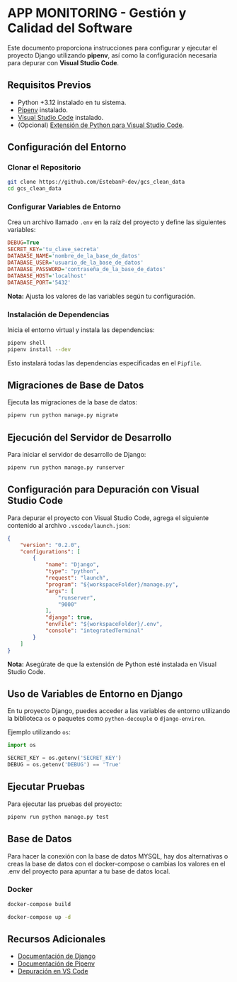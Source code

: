 # APP MONITORING - Gestión y Calidad del Software

Este documento proporciona instrucciones para configurar y ejecutar el proyecto Django utilizando **pipenv**, así como la configuración necesaria para depurar con **Visual Studio Code**.

## Requisitos Previos

- Python +3.12 instalado en tu sistema.
- [Pipenv](https://pipenv.pypa.io/en/latest/) instalado.
- [Visual Studio Code](https://code.visualstudio.com/) instalado.
- (Opcional) [Extensión de Python para Visual Studio Code](https://marketplace.visualstudio.com/items?itemName=ms-python.python).

## Configuración del Entorno

### Clonar el Repositorio

```bash
git clone https://github.com/EstebanP-dev/gcs_clean_data
cd gcs_clean_data
```

### Configurar Variables de Entorno

Crea un archivo llamado `.env` en la raíz del proyecto y define las siguientes variables:

```ini
DEBUG=True
SECRET_KEY='tu_clave_secreta'
DATABASE_NAME='nombre_de_la_base_de_datos'
DATABASE_USER='usuario_de_la_base_de_datos'
DATABASE_PASSWORD='contraseña_de_la_base_de_datos'
DATABASE_HOST='localhost'
DATABASE_PORT='5432'
```

**Nota:** Ajusta los valores de las variables según tu configuración.

### Instalación de Dependencias

Inicia el entorno virtual y instala las dependencias:

```bash
pipenv shell
pipenv install --dev
```

Esto instalará todas las dependencias especificadas en el `Pipfile`.

## Migraciones de Base de Datos

Ejecuta las migraciones de la base de datos:

```bash
pipenv run python manage.py migrate
```

## Ejecución del Servidor de Desarrollo

Para iniciar el servidor de desarrollo de Django:

```bash
pipenv run python manage.py runserver
```

## Configuración para Depuración con Visual Studio Code

Para depurar el proyecto con Visual Studio Code, agrega el siguiente contenido al archivo `.vscode/launch.json`:

```json
{
    "version": "0.2.0",
    "configurations": [
        {
            "name": "Django",
            "type": "python",
            "request": "launch",
            "program": "${workspaceFolder}/manage.py",
            "args": [
                "runserver",
                "9000"
            ],
            "django": true,
            "envFile": "${workspaceFolder}/.env",
            "console": "integratedTerminal"
        }
    ]
}
```

**Nota:** Asegúrate de que la extensión de Python esté instalada en Visual Studio Code.

## Uso de Variables de Entorno en Django

En tu proyecto Django, puedes acceder a las variables de entorno utilizando la biblioteca `os` o paquetes como `python-decouple` o `django-environ`.

Ejemplo utilizando `os`:

```python
import os

SECRET_KEY = os.getenv('SECRET_KEY')
DEBUG = os.getenv('DEBUG') == 'True'
```

## Ejecutar Pruebas

Para ejecutar las pruebas del proyecto:

```bash
pipenv run python manage.py test
```

## Base de Datos

Para hacer la conexión con la base de datos MYSQL, hay dos alternativas o creas la base de datos con el docker-compose o cambias los valores en el .env del proyecto para apuntar a tu base de datos local.

### Docker

```bash
docker-compose build
```

```bash
docker-compose up -d
```

## Recursos Adicionales

- [Documentación de Django](https://docs.djangoproject.com/es/)
- [Documentación de Pipenv](https://pipenv.pypa.io/en/latest/)
- [Depuración en VS Code](https://code.visualstudio.com/docs/python/debugging)
